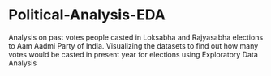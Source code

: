 # Political-Analysis-EDA
Analysis on past votes people casted in Loksabha and Rajyasabha elections to Aam Aadmi Party of India. Visualizing the datasets to find out how many votes would be casted in present year for elections using Exploratory Data Analysis

